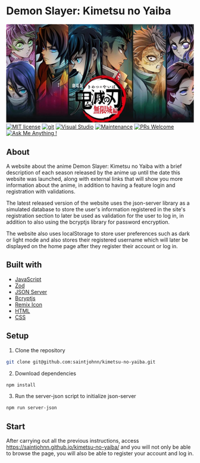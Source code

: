 # Demon Slayer: Kimetsu no Yaiba

![Demon Slayer: Kimetsu no Yaiba - Season 1 poster](assets/images/hashirasicposter.webp)
[![MIT license](https://img.shields.io/badge/License-MIT-blue.svg)](https://lbesson.mit-license.org/) [![git](https://badgen.net/badge/icon/git?icon=git&label)](https://git-scm.com) [![Visual Studio](https://badgen.net/badge/icon/visualstudio?icon=visualstudio&label)](https://visualstudio.microsoft.com) [![Maintenance](https://img.shields.io/badge/Maintained%3F-yes-green.svg)](https://GitHub.com/Naereen/StrapDown.js/graphs/commit-activity) [![PRs Welcome](https://img.shields.io/badge/PRs-welcome-brightgreen.svg?style=flat-square)](http://makeapullrequest.com) [![Ask Me Anything !](https://img.shields.io/badge/Ask%20me-anything-1abc9c.svg)](https://GitHub.com/Naereen/ama)

## About

A website about the anime Demon Slayer: Kimetsu no Yaiba with a brief description of each season released by the anime up until the date this website was launched, along with external links that will show you more information about the anime, in addition to having a feature login and registration with validations.

The latest released version of the website uses the json-server library as a simulated database to store the user's information registered in the site's registration section to later be used as validation for the user to log in, in addition to also using the bcryptjs library for password encryption.

The website also uses localStorage to store user preferences such as dark or light mode and also stores their registered username which will later be displayed on the home page after they register their account or log in.

## Built with

- [JavaScript](https://developer.mozilla.org/pt-BR/docs/Web/JavaScript)
- [Zod](https://zod.dev/)
- [JSON Server](https://docs.npmjs.com/)
- [Bcryptjs](https://www.jsdelivr.com/package/npm/bcryptjs)
- [Remix Icon](https://remixicon.com/)
- [HTML](https://developer.mozilla.org/pt-BR/docs/Web/HTML)
- [CSS](https://developer.mozilla.org/pt-BR/docs/Web/CSS)

## Setup

1. Clone the repository

```bash
git clone git@github.com:saintjohnn/kimetsu-no-yaiba.git
```

2. Download dependencies

```bash
npm install
```

3. Run the server-json script to initialize json-server

```bash
npm run server-json
```

## Start

After carrying out all the previous instructions, access <https://saintjohnn.github.io/kimetsu-no-yaiba/> and you will not only be able to browse the page, you will also be able to register your account and log in.
